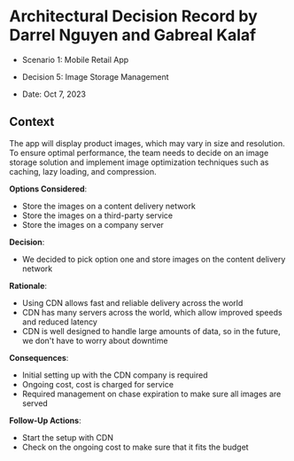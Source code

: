 # Architectural Decision Record by Darrel Nguyen and Gabreal Kalaf

  * Scenario 1: Mobile Retail App

  * Decision 5: Image Storage Management

  * Date: Oct 7, 2023

## Context 
  The app will display product images, which may vary in size and resolution. To ensure optimal performance, the team needs to decide on an image storage solution and implement image optimization techniques such as caching, lazy loading, and compression.

**Options Considered**:
  * Store the images on a content delivery network
  * Store the images on a third-party service
  * Store the images on a company server

**Decision**:
  * We decided to pick option one and store images on the content delivery network

**Rationale**:
  * Using CDN allows fast and reliable delivery across the world
  * CDN has many servers across the world, which allow improved speeds and reduced latency
  * CDN is well designed to handle large amounts of data, so in the future, we don't have to worry about downtime


**Consequences**:
  * Initial setting up with the CDN company is required
  * Ongoing cost, cost is charged for service 
  * Required management on chase expiration to make sure all images are served


**Follow-Up Actions**:
  * Start the setup with CDN
  * Check on the ongoing cost to make sure that it fits the budget
